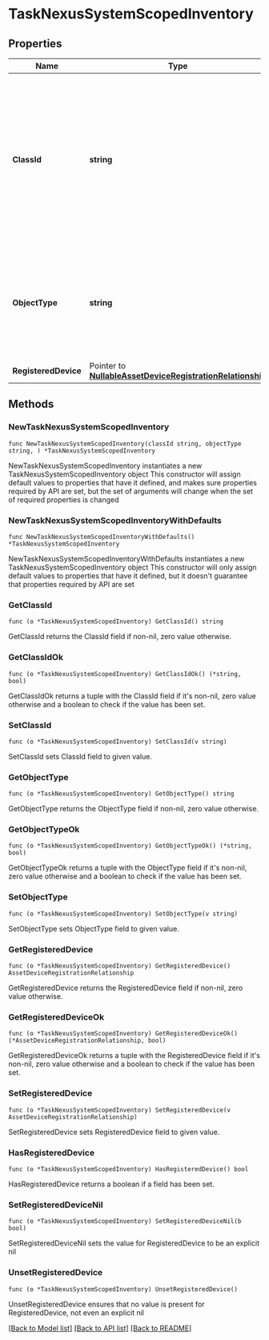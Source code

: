 # TaskNexusSystemScopedInventory

## Properties

Name | Type | Description | Notes
------------ | ------------- | ------------- | -------------
**ClassId** | **string** | The fully-qualified name of the instantiated, concrete type. This property is used as a discriminator to identify the type of the payload when marshaling and unmarshaling data. | [default to "task.NexusSystemScopedInventory"]
**ObjectType** | **string** | The fully-qualified name of the instantiated, concrete type. The value should be the same as the &#39;ClassId&#39; property. | [default to "task.NexusSystemScopedInventory"]
**RegisteredDevice** | Pointer to [**NullableAssetDeviceRegistrationRelationship**](AssetDeviceRegistrationRelationship.md) |  | [optional] 

## Methods

### NewTaskNexusSystemScopedInventory

`func NewTaskNexusSystemScopedInventory(classId string, objectType string, ) *TaskNexusSystemScopedInventory`

NewTaskNexusSystemScopedInventory instantiates a new TaskNexusSystemScopedInventory object
This constructor will assign default values to properties that have it defined,
and makes sure properties required by API are set, but the set of arguments
will change when the set of required properties is changed

### NewTaskNexusSystemScopedInventoryWithDefaults

`func NewTaskNexusSystemScopedInventoryWithDefaults() *TaskNexusSystemScopedInventory`

NewTaskNexusSystemScopedInventoryWithDefaults instantiates a new TaskNexusSystemScopedInventory object
This constructor will only assign default values to properties that have it defined,
but it doesn't guarantee that properties required by API are set

### GetClassId

`func (o *TaskNexusSystemScopedInventory) GetClassId() string`

GetClassId returns the ClassId field if non-nil, zero value otherwise.

### GetClassIdOk

`func (o *TaskNexusSystemScopedInventory) GetClassIdOk() (*string, bool)`

GetClassIdOk returns a tuple with the ClassId field if it's non-nil, zero value otherwise
and a boolean to check if the value has been set.

### SetClassId

`func (o *TaskNexusSystemScopedInventory) SetClassId(v string)`

SetClassId sets ClassId field to given value.


### GetObjectType

`func (o *TaskNexusSystemScopedInventory) GetObjectType() string`

GetObjectType returns the ObjectType field if non-nil, zero value otherwise.

### GetObjectTypeOk

`func (o *TaskNexusSystemScopedInventory) GetObjectTypeOk() (*string, bool)`

GetObjectTypeOk returns a tuple with the ObjectType field if it's non-nil, zero value otherwise
and a boolean to check if the value has been set.

### SetObjectType

`func (o *TaskNexusSystemScopedInventory) SetObjectType(v string)`

SetObjectType sets ObjectType field to given value.


### GetRegisteredDevice

`func (o *TaskNexusSystemScopedInventory) GetRegisteredDevice() AssetDeviceRegistrationRelationship`

GetRegisteredDevice returns the RegisteredDevice field if non-nil, zero value otherwise.

### GetRegisteredDeviceOk

`func (o *TaskNexusSystemScopedInventory) GetRegisteredDeviceOk() (*AssetDeviceRegistrationRelationship, bool)`

GetRegisteredDeviceOk returns a tuple with the RegisteredDevice field if it's non-nil, zero value otherwise
and a boolean to check if the value has been set.

### SetRegisteredDevice

`func (o *TaskNexusSystemScopedInventory) SetRegisteredDevice(v AssetDeviceRegistrationRelationship)`

SetRegisteredDevice sets RegisteredDevice field to given value.

### HasRegisteredDevice

`func (o *TaskNexusSystemScopedInventory) HasRegisteredDevice() bool`

HasRegisteredDevice returns a boolean if a field has been set.

### SetRegisteredDeviceNil

`func (o *TaskNexusSystemScopedInventory) SetRegisteredDeviceNil(b bool)`

 SetRegisteredDeviceNil sets the value for RegisteredDevice to be an explicit nil

### UnsetRegisteredDevice
`func (o *TaskNexusSystemScopedInventory) UnsetRegisteredDevice()`

UnsetRegisteredDevice ensures that no value is present for RegisteredDevice, not even an explicit nil

[[Back to Model list]](../README.md#documentation-for-models) [[Back to API list]](../README.md#documentation-for-api-endpoints) [[Back to README]](../README.md)


